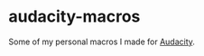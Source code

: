 # audacity-macros
Some of my personal macros I made for [Audacity](https://github.com/audacity/audacity).
